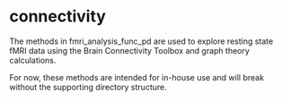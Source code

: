 # connectivity
The methods in fmri_analysis_func_pd are used to explore resting state fMRI data using the Brain Connectivity Toolbox and graph theory calculations.

For now, these methods are intended for in-house use and will break without the supporting directory structure.
